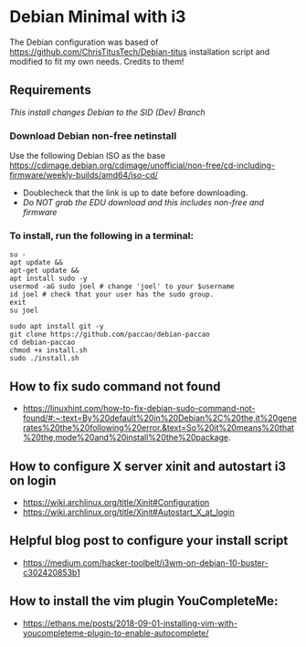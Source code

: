 # Debian Minimal with i3

The Debian configuration was based of https://github.com/ChrisTitusTech/Debian-titus installation script and modified to fit my own needs. Credits to them!

## Requirements

_This install changes Debian to the SID (Dev) Branch_

### Download Debian non-free netinstall

Use the following Debian ISO as the base <https://cdimage.debian.org/cdimage/unofficial/non-free/cd-including-firmware/weekly-builds/amd64/iso-cd/>

* Doublecheck that the link is up to date before downloading.
* _Do NOT grab the EDU download and this includes non-free and firmware_

### To install, run the following in a terminal:

```
su -
apt update &&
apt-get update &&
apt install sudo -y
usermod -aG sudo joel # change 'joel' to your $username
id joel # check that your user has the sudo group.
exit
su joel
```

```
sudo apt install git -y
git clone https://github.com/paccao/debian-paccao
cd debian-paccao
chmod +x install.sh
sudo ./install.sh
```

## How to fix sudo command not found
* https://linuxhint.com/how-to-fix-debian-sudo-command-not-found/#:~:text=By%20default%20in%20Debian%2C%20the,it%20generates%20the%20following%20error.&text=So%20it%20means%20that%20the,mode%20and%20install%20the%20package.

## How to configure X server xinit and autostart i3 on login
* https://wiki.archlinux.org/title/Xinit#Configuration
* https://wiki.archlinux.org/title/Xinit#Autostart_X_at_login

## Helpful blog post to configure your install script
* https://medium.com/hacker-toolbelt/i3wm-on-debian-10-buster-c302420853b1

## How to install the vim plugin YouCompleteMe:
* https://ethans.me/posts/2018-09-01-installing-vim-with-youcompleteme-plugin-to-enable-autocomplete/
